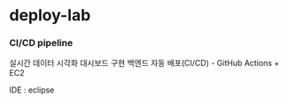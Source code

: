 # deploy-lab

### CI/CD pipeline
실시간 데이터 시각화 대시보드 구현
백엔드 자동 배포(CI/CD) - GitHub Actions + EC2

IDE : eclipse
